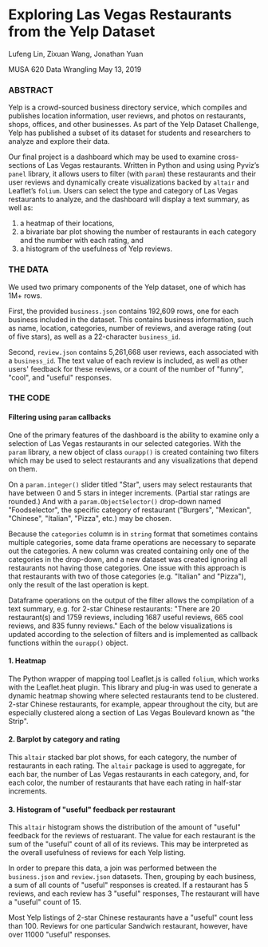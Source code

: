 # Exploring Las Vegas Restaurants from the Yelp Dataset
Lufeng Lin, Zixuan Wang, Jonathan Yuan

MUSA 620 Data Wrangling
May 13, 2019

### ABSTRACT

Yelp is a crowd-sourced business directory service, which compiles and publishes location information, user reviews, and photos on restaurants, shops, offices, and other businesses. As part of the Yelp Dataset Challenge, Yelp has published a subset of its dataset for students and researchers to analyze and explore their data.

Our final project is a dashboard which may be used to examine cross-sections of Las Vegas restaurants. Written in Python and using using Pyviz’s `panel` library, it allows users to filter (with `param`) these restaurants and their user reviews and dynamically create visualizations backed by `altair` and Leaflet’s `folium`. Users can select the type and category of Las Vegas restaurants to analyze, and the dashboard will display a text summary, as well as:
1. a heatmap of their locations,
1. a bivariate bar plot showing the number of restaurants in each category and the number with each rating, and 
1. a histogram of the usefulness of Yelp reviews.

### THE DATA

We used two primary components of the Yelp dataset, one of which has 1M+ rows.

First, the provided `business.json` contains 192,609 rows, one for each business included in the dataset. This contains business information, such as name, location, categories, number of reviews, and average rating (out of five stars), as well as a 22-character `business_id`.

Second, `review.json` contains 5,261,668 user reviews, each associated with a `business_id`. The text value of each review is included, as well as other users' feedback for these reviews, or a count of the number of "funny", "cool", and "useful" responses.

### THE CODE

#### Filtering using `param` callbacks

One of the primary features of the dashboard is the ability to examine only a selection of Las Vegas restaurants in our selected categories. With the `param` library, a new object of class `ourapp()` is created containing two filters which may be used to select restaurants and any visualizations that depend on them.

On a `param.integer()` slider titled "Star", users may select restaurants that have between 0 and 5 stars in integer increments. (Partial star ratings are rounded.) And with a `param.ObjectSelector()` drop-down named "Foodselector", the specific category of restaurant ("Burgers", "Mexican", "Chinese", "Italian", "Pizza", etc.) may be chosen.

Because the `categories` column is in `string` format that sometimes contains multiple categories, some data frame operations are necessary to separate out the categories. A new column was created containing only one of the categories in the drop-down, and a new dataset was created ignoring all restaurants not having those categories. One issue with this approach is that restaurants with two of those categories (e.g. "Italian" and "Pizza"), only the result of the last operation is kept.

Dataframe operations on the output of the filter allows the compilation of a text summary, e.g. for 2-star Chinese restaurants: "There are 20 restaurant(s) and 1759 reviews, including 1687 useful reviews, 665 cool reviews, and 835 funny reviews." Each of the below visualizations is updated according to the selection of filters and is implemented as callback functions within the `ourapp()` object.

#### 1. Heatmap

The Python wrapper of mapping tool Leaflet.js is called `folium`, which works with the Leaflet.heat plugin. This library and plug-in was used to generate a dynamic heatmap showing where selected restaurants tend to be clustered. 2-star Chinese restaurants, for example, appear throughout the city, but are especially clustered along a section of Las Vegas Boulevard known as "the Strip".

#### 2. Barplot by category and rating

This `altair` stacked bar plot shows, for each category, the number of restaurants in each rating. The `altair` package is used to aggregate, for each bar, the number of Las Vegas restaurants in each category, and, for each color, the number of restaurants that have each rating in half-star increments. 

#### 3. Histogram of "useful" feedback per restaurant

This `altair` histogram shows the distribution of the amount of "useful" feedback for the reviews of restuarant. The value for each restaurant is the sum of the "useful" count of all of its reviews. This may be interpreted as the overall usefulness of reviews for each Yelp listing.

In order to prepare this data, a join was performed between the `business.json` and `review.json` datasets. Then, grouping by each business, a sum of all counts of "useful" responses is created. If a restaurant has 5 reviews, and each review has 3 "useful" responses, The restaurant will have a "useful" count of 15.

Most Yelp listings of 2-star Chinese restaurants have a "useful" count less than 100. Reviews for one particular Sandwich restaurant, however, have over 11000 "useful" responses.
